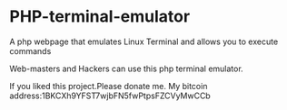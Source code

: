 # PHP-terminal-emulator
A php webpage that emulates Linux Terminal and allows you to execute commands

Web-masters and Hackers can use this php terminal emulator.


If you liked this project.Please donate me.
My bitcoin address:1BKCXh9YFST7wjbFN5fwPtpsFZCVyMwCCb
